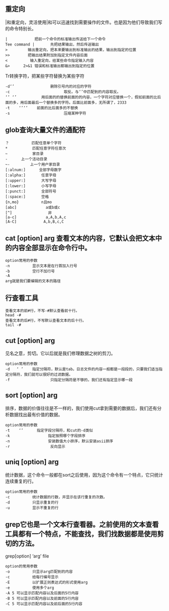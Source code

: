 
## 重定向
|和重定向，灵活使用|和可以迅速找到需要操作的文件。也是因为他们导致我们写的命令特别长。
```
|            把前一个命令的标准输出传送给下一个命令
Tee command |       先把结果输出，然后传送输出
>         输出重定向，把本来要输出到标准输出的结果，输出到指定的位置
>>        把输出结果附加到指定文件内容后面
<          输入重定向，给某些命令指定输入内容
&>      2>&1 错误和标准输出都输出到指定的位置
```

Tr转换字符，把某些字符替换为某些字符
```
-d‘’                删除引号内的对应的字符
-c                        取反。与‘’中匹配到的内容取反。
‘’ ‘’           用后面的的替换前面的的内容，一个字符对应替换一个，假如前面的比后面的多，用后面最后一个替换多的字符。后面比前面多，无所谓了，2333
-t    ‘’‘’    前面的比后面多的不替换
-s                        压缩某种字符
```


## glob查询大量文件的通配符
```
？          匹配任意单个字符
*           匹配任意字符任意次
~           家目录
-      上一个活动目录
~-         上一个用户家目录
[:alnum:]      全部字母数字
[:alpha:]       任意字母
[:upper:]       大写字母
[:lower:]       小写字母
[:punct:]       全部符号
[:space:]       空格
{n,mo}          n且mo
[abc]             a或b或c
[^]                非
[a-c]             a,A,b,A,c
[A-C]            A,b,B,c,C
```


## cat [option] arg 查看文本的内容，它默认会把文本中的内容全部显示在命令行中。
```
option常用的参数
-n          显示文本是在行首加入行号
-b          空行不加行号
-A         
arg就是我们要编辑的文本的路径
```

## 行查看工具
```
查看文本的前#行，不写-#默认查看前十行。
head -#
查看文本的后#行，不写默认查看文本的后十行。
tail -#
```

## cut [option] arg
见名之意，剪切。它以后就是我们修理数据之树的剪刀。
```
option常用的参数
-d   ‘ ’    指定分隔符，默认是tab。日志文件的内容一般都是一段段的，只要我们适当指定分隔符，我们就可以很好的过滤数据。
-f                  只指定分隔符是不够的，我们还有指定显示哪一段
```


## sort [option] arg
排序，数据的价值往往是不一样的，我们使用cut拿到需要的数据后，我们还有分析数据找出最有价值的数据。
```
option常用的参数
-t    ‘’      指定字段分隔符，和cut的-d类似
-k                 指定按照哪个字段排序
-n                 安装数值大小排序，默认安装asii排序
-r                  反向显示
```


## uniq [option] arg
统计数据，这个命令一般都在sort之后使用，因为这个命令有一个特点，它只统计连续重复的行。
```
option常用的参数
-c          统计数据的行数，并显示在该行重复的次数。
-d          只显示重复的行
-u          显示不重复的行
```


## grep它也是一个文本行查看器。之前使用的文本查看工具都有一个特点，不能查找，我们找数据都是使用剪切的方法。
grep[option] ‘arg’ file
```
option的常用参数
-o          只显示arg匹配到的内容
-c          给每行编号显示
-E          以扩展正则表达式的形式使用arg
-e          使用多个arg
-A 5 可以显示匹配内容以及后面的5行内容
-B 5 可以显示匹配内容以及前面的5行内容
-C 5 可以显示匹配内容以及前后面的5行内容
```

